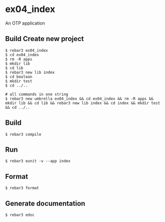 ex04_index
=====

An OTP application

Build
Create new project
----	
	$ rebar3 ex04_index
	$ cd ex04_index
	$ rm -R apps
	$ mkdir lib
	$ cd lib
	$ rebar3 new lib index
	$ cd boolean
	$ mkdir test
	$ cd ../..
	
	# all commands in one string
	$ rebar3 new umbrella ex04_index && cd ex04_index && rm -R apps && mkdir lib && cd lib && rebar3 new lib index && cd index && mkdir test && cd ../.. 

Build
-----
	$ rebar3 compile

Run
-----
	$ rebar3 eunit -v --app index
	
Format
-----
	$ rebar3 format

Generate documentation
-----
	$ rebar3 edoc
